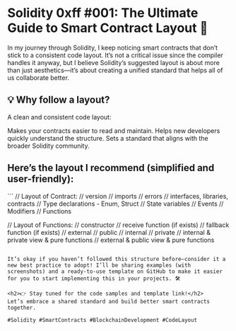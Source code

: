 # Solidity 0xff #001: The Ultimate Guide to Smart Contract Layout 🚀

In my journey through Solidity, I keep noticing smart contracts that don’t stick to a consistent code layout. It’s not a critical issue since the compiler handles it anyway, but I believe Solidity’s suggested layout is about more than just aesthetics—it’s about creating a unified standard that helps all of us collaborate better.

<h2>💡 Why follow a layout?</h2>
A clean and consistent code layout:

Makes your contracts easier to read and maintain.
Helps new developers quickly understand the structure.
Sets a standard that aligns with the broader Solidity community.

<h2>Here’s the layout I recommend (simplified and user-friendly):</h2>
```
// Layout of Contract:
// version
// imports
// errors
// interfaces, libraries, contracts
// Type declarations - Enum, Struct
// State variables
// Events
// Modifiers
// Functions

// Layout of Functions:
// constructor
// receive function (if exists)
// fallback function (if exists)
// external
// public
// internal
// private
// internal & private view & pure functions
// external & public view & pure functions
```

It’s okay if you haven’t followed this structure before—consider it a new best practice to adopt! I’ll be sharing examples (with screenshots) and a ready-to-use template on GitHub to make it easier for you to start implementing this in your projects. 🛠️

<h2>👉 Stay tuned for the code samples and template link!</h2>
Let’s embrace a shared standard and build better smart contracts together.

#Solidity #SmartContracts #BlockchainDevelopment #CodeLayout
